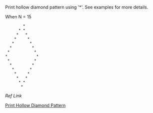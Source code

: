 Print hollow diamond pattern using '*'. See examples for more details.

When N = 15 

```shell
        *
      * *
     *   *
    *     *
   *       *
  *         *
 *           *
*             *
 *           *
  *         *
   *       *
    *     *
     *   *
      * *
       *
```
*Ref Link*

[Print Hollow Diamond Pattern](https://www.hackerrank.com/contests/smart-interviews/challenges/si-print-hollow-diamond-pattern)
